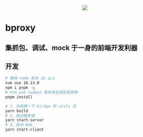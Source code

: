 <div style="text-align: center;">
  <img src="https://sta-op.douyucdn.cn/front-publish/fed-ci-static-bed-online/icon.14605cf0.ico" />
</div>

# bproxy

## 集抓包、调试、mock 于一身的前端开发利器

## 开发

```bash
# 确保 node 版本 16 以上
nvm use 16.13.0
npm i pnpm -g
# nrm use taobao 使用淘宝源安装依赖
pnpm install

# 1、先构建一下 birdge 和 utils 包
yarn build
# 2、启动服务端
yarn start-server
# 3、启动 Web
yarn start-client
```
